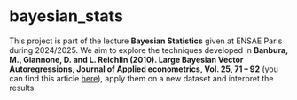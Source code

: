 # bayesian_stats
This project is part of the lecture **Bayesian Statistics** given at ENSAE Paris during 2024/2025. We aim to explore the techniques developed in **Banbura, M., Giannone, D. and L. Reichlin (2010). Large Bayesian Vector Autoregressions, Journal of Applied econometrics, Vol. 25, 71 – 92** (you can find this article [here](https://onlinelibrary.wiley.com/doi/abs/10.1002/jae.1137)), apply them on a new dataset and interpret the results.
